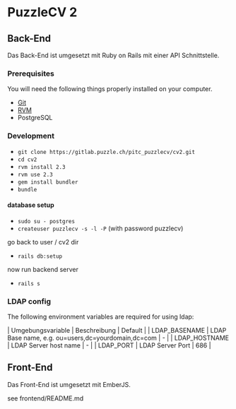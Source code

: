 # PuzzleCV 2

## Back-End

Das Back-End ist umgesetzt mit Ruby on Rails mit einer API Schnittstelle.

### Prerequisites

You will need the following things properly installed on your computer.

* [Git](http://git-scm.com/)
* [RVM](http://rvm.io/)
* PostgreSQL

### Development

* `git clone https://gitlab.puzzle.ch/pitc_puzzlecv/cv2.git`
* `cd cv2`
* `rvm install 2.3`
* `rvm use 2.3`
* `gem install bundler`
* `bundle`

#### database setup

* `sudo su - postgres`
* `createuser puzzlecv -s -l -P` (with password puzzlecv)

go back to user / cv2 dir
* `rails db:setup`

now run backend server
* `rails s`

### LDAP config

The following environment variables are required for using ldap:

| Umgebungsvariable | Beschreibung | Default |
| LDAP_BASENAME | LDAP Base name, e.g. ou=users,dc=yourdomain,dc=com  | - |
| LDAP_HOSTNAME | LDAP Server host name | - |
| LDAP_PORT | LDAP Server Port | 686 |

## Front-End

Das Front-End ist umgesetzt mit EmberJS.

see frontend/README.md
